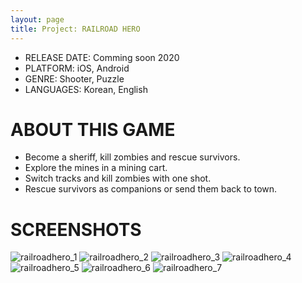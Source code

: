 ```yaml
---
layout: page
title: Project: RAILROAD HERO
---
```


- RELEASE DATE: Comming soon 2020
- PLATFORM: iOS, Android
- GENRE: Shooter, Puzzle
- LANGUAGES: Korean, English

# ABOUT THIS GAME

- Become a sheriff, kill zombies and rescue survivors.
- Explore the mines in a mining cart.
- Switch tracks and kill zombies with one shot.
- Rescue survivors as companions or send them back to town.

# SCREENSHOTS

![railroadhero_1](./imgs/railroadhero_1.png)
![railroadhero_2](./imgs/railroadhero_2.png)
![railroadhero_3](./imgs/railroadhero_3.png)
![railroadhero_4](./imgs/railroadhero_4.png)
![railroadhero_5](./imgs/railroadhero_5.png)
![railroadhero_6](./imgs/railroadhero_6.png)
![railroadhero_7](./imgs/railroadhero_7.png)

